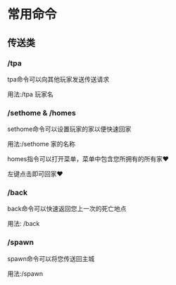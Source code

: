 # 常用命令  

## 传送类  

### /tpa
 tpa命令可以向其他玩家发送传送请求  

 用法:/tpa 玩家名  

### /sethome & /homes
 sethome命令可以设置玩家的家以便快速回家  

 用法:/sethome 家的名称  

 homes指令可以打开菜单，菜单中包含您所拥有的所有家❤️

 左键点击即可回家❤️  
   
### /back
 back命令可以快速返回您上一次的死亡地点  

 用法: /back  

### /spawn
 spawn命令可以将您传送回主城

 用法:/spawn
